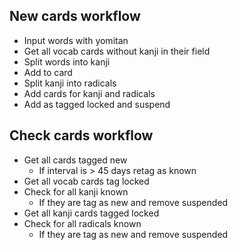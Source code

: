 ## New cards workflow
* Input words with yomitan
* Get all vocab cards without kanji in their field
* Split words into kanji
* Add to card
* Split kanji into radicals
* Add cards for kanji and radicals
* Add as tagged locked and suspend

## Check cards workflow
* Get all cards tagged new
    * If interval is > 45 days retag as known
* Get all vocab cards tag locked
* Check for all kanji known
    * If they are tag as new and remove suspended
* Get all kanji cards tagged locked
* Check for all radicals known
    * If they are tag as new and remove suspended